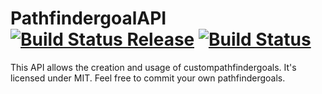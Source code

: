 # PathfindergoalAPI [![Build Status Release](https://travis-ci.org/yannicklamprecht/PathfindergoalAPI.svg?branch=release)]() [![Build Status](https://travis-ci.org/yannicklamprecht/PathfindergoalAPI.svg?branch=master)]()

This API allows the creation and usage of custompathfindergoals. It's licensed under MIT. Feel free to commit your own pathfindergoals.
